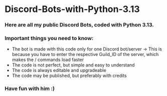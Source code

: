# Discord-Bots-with-Python-3.13
### Here are all my public Discord Bots, coded with Python 3.13.

### Important things you need to know:
- The bot is made with this code only for one Discord bot/server -> This is because you have to enter the respective Guild_ID of the server, which makes the / commands load faster
- The code is not perfect, but simple and easy to understand
- The code is always editable and upgradeable
- The code may be published, but preferably with credits

### Have fun with him :)

